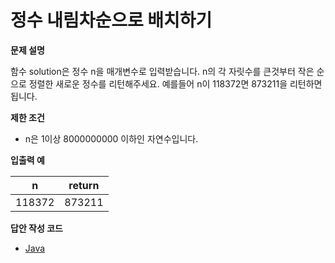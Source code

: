 # 정수 내림차순으로 배치하기

**문제 설명**

함수 solution은 정수 n을 매개변수로 입력받습니다. n의 각 자릿수를 큰것부터 작은 순으로 정렬한 새로운 정수를 리턴해주세요. 예를들어 n이 118372면 873211을 리턴하면 됩니다.

**제한 조건**

- n은 1이상 8000000000 이하인 자연수입니다.

**입출력 예**

n|	return
---|---
118372|	873211

**답안 작성 코드**

- [Java](https://github.com/ssub-e/Programmers-algorithms/blob/master/Level%201/%EC%A0%95%EC%88%98%20%EB%82%B4%EB%A6%BC%EC%B0%A8%EC%88%9C%EC%9C%BC%EB%A1%9C%20%EB%B0%B0%EC%B9%98%ED%95%98%EA%B8%B0/solution.java)
